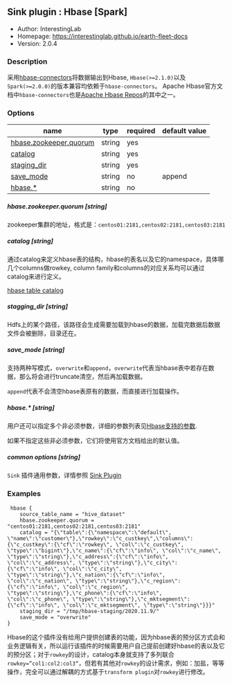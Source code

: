 ## Sink plugin : Hbase [Spark]

* Author: InterestingLab
* Homepage: https://interestinglab.github.io/earth-fleet-docs
* Version: 2.0.4

### Description

采用[hbase-connectors](https://github.com/apache/hbase-connectors/tree/master/spark)将数据输出到Hbase, `Hbase(>=2.1.0)`以及`Spark(>=2.0.0)`的版本兼容均依赖于`hbase-connectors`。
Apache Hbase官方文档中`hbase-connectors`也是[Apache Hbase Repos](https://hbase.apache.org/book.html#repos)的其中之一。

### Options

| name                                              | type   | required | default value |
| ------------------------------------------------- | ------ | -------- | ------------- |
| [hbase.zookeeper.quorum](#hbase.zookeeper.quorum) | string | yes      |               |
| [catalog](#catalog)                               | string | yes      |               |
| [staging_dir](#staging_dir)                       | string | yes      |               |
| [save_mode](#save_mode)                           | string | no       | append        |
| [hbase.*](#hbase.*)                               | string | no       |               |

##### hbase.zookeeper.quorum [string]

zookeeper集群的地址，格式是：`centos01:2181,centos02:2181,centos03:2181`

##### catalog [string]

通过catalog来定义hbase表的结构，hbase的表名以及它的namespace，具体哪几个columns做rowkey, column family和columns的对应关系均可以通过catalog来进行定义。

[hbase table catalog](#https://hbase.apache.org/book.html#_define_catalog)

##### stagging_dir [string]

Hdfs上的某个路径，该路径会生成需要加载到hbase的数据，加载完数据后数据文件会被删除，目录还在。


##### save_mode [string]

支持两种写模式，`overwrite`和`append`，`overwrite`代表当hbase表中若存在数据，那么将会进行truncate清空，然后再加载数据。

`append`代表不会清空hbase表原有的数据，而直接进行加载操作。

##### hbase.* [string]

用户还可以指定多个非必须参数，详细的参数列表见[Hbase支持的参数](https://hbase.apache.org/book.html#config.files).

如果不指定这些非必须参数，它们将使用官方文档给出的默认值。

##### common options [string]

`Sink` 插件通用参数，详情参照 [Sink Plugin](/zh-cn/v2/spark/configuration/sink-plugins/)


### Examples

```
 hbase {
    source_table_name = "hive_dataset"
    hbase.zookeeper.quorum = "centos01:2181,centos02:2181,centos03:2181"
    catalog = "{\"table\":{\"namespace\":\"default\", \"name\":\"customer\"},\"rowkey\":\"c_custkey\",\"columns\":{\"c_custkey\":{\"cf\":\"rowkey\", \"col\":\"c_custkey\", \"type\":\"bigint\"},\"c_name\":{\"cf\":\"info\", \"col\":\"c_name\", \"type\":\"string\"},\"c_address\":{\"cf\":\"info\", \"col\":\"c_address\", \"type\":\"string\"},\"c_city\":{\"cf\":\"info\", \"col\":\"c_city\", \"type\":\"string\"},\"c_nation\":{\"cf\":\"info\", \"col\":\"c_nation\", \"type\":\"string\"},\"c_region\":{\"cf\":\"info\", \"col\":\"c_region\", \"type\":\"string\"},\"c_phone\":{\"cf\":\"info\", \"col\":\"c_phone\", \"type\":\"string\"},\"c_mktsegment\":{\"cf\":\"info\", \"col\":\"c_mktsegment\", \"type\":\"string\"}}}"
    staging_dir = "/tmp/hbase-staging/2020.11.9/"
    save_mode = "overwrite"
}
```
Hbase的这个插件没有给用户提供创建表的功能，因为hbase表的预分区方式会和业务逻辑有关，所以运行该插件的时候需要用户自己提前创建好hbase的表以及它的预分区；对于`rowkey`的设计，catalog本身就支持了多列联合 `rowkey=”col1:col2:col3“`，但若有其他对`rowkey`的设计需求，例如：加盐，等等操作，完全可以通过解耦的方式基于`transform plugin`对`rowkey`进行修改。
